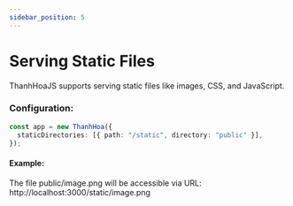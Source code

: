 ```yaml
---
sidebar_position: 5
---
```


# Serving Static Files

ThanhHoaJS supports serving static files like images, CSS, and JavaScript.

### Configuration:

```typescript
const app = new ThanhHoa({
  staticDirectories: [{ path: "/static", directory: "public" }],
});
```

#### Example:

The file public/image.png will be accessible via URL: http://localhost:3000/static/image.png
